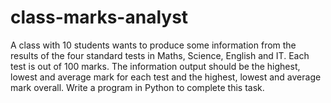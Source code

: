# class-marks-analyst

A class with 10 students wants to produce some information from the results of the four
standard tests in Maths, Science, English and IT. Each test is out of 100 marks. The
information output should be the highest, lowest and average mark for each test and the
highest, lowest and average mark overall. Write a program in Python to complete this task.
